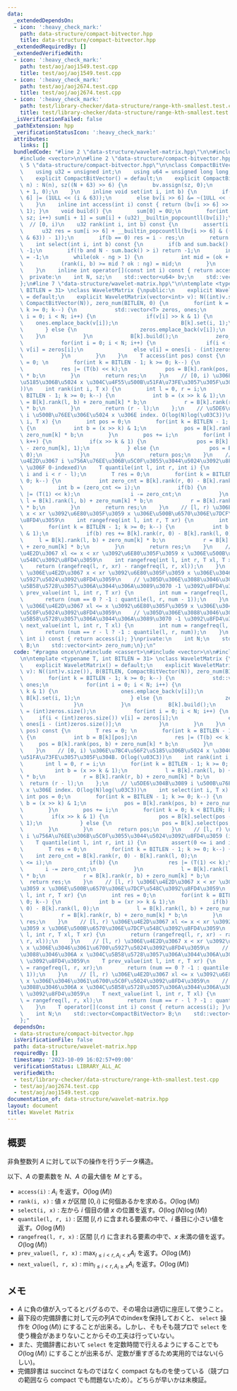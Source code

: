 ```yaml
---
data:
  _extendedDependsOn:
  - icon: ':heavy_check_mark:'
    path: data-structure/compact-bitvector.hpp
    title: data-structure/compact-bitvector.hpp
  _extendedRequiredBy: []
  _extendedVerifiedWith:
  - icon: ':heavy_check_mark:'
    path: test/aoj/aoj1549.test.cpp
    title: test/aoj/aoj1549.test.cpp
  - icon: ':heavy_check_mark:'
    path: test/aoj/aoj2674.test.cpp
    title: test/aoj/aoj2674.test.cpp
  - icon: ':heavy_check_mark:'
    path: test/library-checker/data-structure/range-kth-smallest.test.cpp
    title: test/library-checker/data-structure/range-kth-smallest.test.cpp
  _isVerificationFailed: false
  _pathExtension: hpp
  _verificationStatusIcon: ':heavy_check_mark:'
  attributes:
    links: []
  bundledCode: "#line 2 \"data-structure/wavelet-matrix.hpp\"\n\n#include <cassert>\n\
    #include <vector>\n\n#line 2 \"data-structure/compact-bitvector.hpp\"\n\n#line\
    \ 5 \"data-structure/compact-bitvector.hpp\"\n\nclass CompactBitVector {\n  private:\n\
    \    using u32 = unsigned int;\n    using u64 = unsigned long long;\n\n  public:\n\
    \    explicit CompactBitVector() = default;\n    explicit CompactBitVector(int\
    \ n) : N(n), sz((N + 63) >> 6) {\n        bv.assign(sz, 0);\n        sum.assign(sz\
    \ + 1, 0);\n    }\n    inline void set(int i, int b) {\n        if(b) bv[i >>\
    \ 6] |= (1ULL << (i & 63));\n        else bv[i >> 6] &= ~(1ULL << (i & 63));\n\
    \    }\n    inline int access(int i) const { return (bv[i >> 6] >> (i & 63) &\
    \ 1); }\n    void build() {\n        sum[0] = 0U;\n        for(int i = 0; i <\
    \ sz; i++) sum[i + 1] = sum[i] + (u32)__builtin_popcountll(bv[i]);\n    }\n  \
    \  // [0, i)\n    u32 rank(int i, int b) const {\n        assert(i >= 0);\n  \
    \      u32 res = sum[i >> 6] + __builtin_popcountll(bv[i >> 6] & ((1ULL << (i\
    \ & 63)) - 1));\n        if(b == 0) res = i - res;\n        return res;\n    }\n\
    \    int select(int i, int b) const {\n        if(b and sum.back() > i) return\
    \ -1;\n        if(!b and N - sum.back() > i) return -1;\n        int ok = N, ng\
    \ = -1;\n        while(ok - ng > 1) {\n            int mid = (ok + ng) / 2;\n\
    \            (rank(i, b) >= mid ? ok : ng) = mid;\n        }\n        return ok;\n\
    \    }\n    inline int operator[](const int i) const { return access(i); }\n\n\
    \  private:\n    int N, sz;\n    std::vector<u64> bv;\n    std::vector<u32> sum;\n\
    };\n#line 7 \"data-structure/wavelet-matrix.hpp\"\n\ntemplate <typename T, int\
    \ BITLEN = 31> \nclass WaveletMatrix {\npublic:\n    explicit WaveletMatrix()\
    \ = default;\n    explicit WaveletMatrix(vector<int> v): N((int)v.size()), B(BITLEN,\
    \ CompactBitVector(N)), zero_num(BITLEN, 0) {\n        for(int k = BITLEN - 1;\
    \ k >= 0; k--) {\n            std::vector<T> zeros, ones;\n            for(int\
    \ i = 0; i < N; i++) {\n                if(v[i] >> k & 1) {\n                \
    \    ones.emplace_back(v[i]);\n                    B[k].set(i, 1);\n         \
    \       } else {\n                    zeros.emplace_back(v[i]);\n            \
    \    }\n            }\n            B[k].build();\n            zero_num[k] = (int)zeros.size();\n\
    \            for(int i = 0; i < N; i++) {\n                if(i < (int)zeros.size())\
    \ v[i] = zeros[i];\n                else v[i] = ones[i - (int)zeros.size()];\n\
    \            }\n        }\n    }\n    T access(int pos) const {\n        T res\
    \ = 0; \n        for(int k = BITLEN - 1; k >= 0; k--) {\n            int b = B[k][pos];\n\
    \            res |= (T(b) << k);\n            pos = B[k].rank(pos, b) + zero_num[k]\
    \ * b;\n        }\n        return res;\n    }\n    // [0, i) \u306E\u7BC4\u56F2\
    \u5185\u306B\u5024 x \u304C\u4F55\u500B\u51FA\u73FE\u3057\u305F\u304B. O(log(\u03C3\
    ))\n    int rank(int i, T x) {\n        int l = 0, r = i;\n        for(int k =\
    \ BITLEN - 1; k >= 0; k--) {\n            int b = (x >> k & 1);\n            l\
    \ = B[k].rank(l, b) + zero_num[k] * b;\n            r = B[k].rank(r, b) + zero_num[k]\
    \ * b;\n        }\n        return (r - l);\n    };\n    // \u5DE6\u304B\u3089\
    \ i \u500B\u76EE\u306E\u5024 x \u306E index. O(log(N)log(\u03C3))\n    int select(int\
    \ i, T x) {\n        int pos = 0;\n        for(int k = BITLEN - 1; k >= 0; k--)\
    \ {\n            int b = (x >> k) & 1;\n            pos = B[k].rank(pos, b) +\
    \ zero_num[k] * b;\n        }\n        pos += i;\n        for(int k = 0; k < BITLEN;\
    \ k++) {\n            if(x >> k & 1) {\n                pos = B[k].select(pos\
    \ - zero_num[k], 1);\n            } else {\n                pos = B[k].select(pos,\
    \ 0);\n            }\n        }\n        return pos;\n    }\n    // [l, r) \u306E\
    \u4E2D\u3067 i \u756A\u76EE\u306B\u5C0F\u3055\u3044\u5024\u3092\u8FD4\u3059 (i\
    \ \u306F 0-indexed)\n    T quantile(int l, int r, int i) {\n        assert(0 <=\
    \ i and i < r - l);\n        T res = 0;\n        for(int k = BITLEN - 1; k >=\
    \ 0; k--) {\n            int zero_cnt = B[k].rank(r, 0) - B[k].rank(l, 0);\n \
    \           int b = (zero_cnt <= i);\n            if(b) {\n                res\
    \ |= (T(1) << k);\n                i -= zero_cnt;\n            }\n           \
    \ l = B[k].rank(l, b) + zero_num[k] * b;\n            r = B[k].rank(r, b) + zero_num[k]\
    \ * b;\n        }\n        return res;\n    }\n    // [l, r) \u306E\u4E2D\u3067\
    \ x < xr \u3092\u6E80\u305F\u3059 x \u306E\u500B\u6570\u306E\u7DCF\u548C\u3092\
    \u8FD4\u3059\n    int rangefreq(int l, int r, T xr) {\n        int res = 0;\n\
    \        for(int k = BITLEN - 1; k >= 0; k--) {\n            int b = (xr >> k\
    \ & 1);\n            if(b) res += B[k].rank(r, 0) - B[k].rank(l, 0);\n       \
    \     l = B[k].rank(l, b) + zero_num[k] * b;\n            r = B[k].rank(r, b)\
    \ + zero_num[k] * b;\n        }\n        return res;\n    }\n    // [l, r) \u306E\
    \u4E2D\u3067 xl <= x < xr \u3092\u6E80\u305F\u3059 x \u306E\u500B\u6570\u306E\u7DCF\
    \u548C\u3092\u8FD4\u3059\n    int rangefreq(int l, int r, T xl, T xr) {\n    \
    \    return (rangefreq(l, r, xr) - rangefreq(l, r, xl));\n    }\n    // [l, r)\
    \ \u306E\u4E2D\u3067 x < xr \u3092\u6E80\u305F\u3059 x \u306E\u3046\u3061\u6700\
    \u5927\u5024\u3092\u8FD4\u3059\n    // \u305D\u306E\u3088\u3046\u306A x \u304C\
    \u5B58\u5728\u3057\u306A\u3044\u306A\u3089\u3070 -1 \u3092\u8FD4\u3059\n    T\
    \ prev_value(int l, int r, T xr) {\n        int num = rangefreq(l, r, xr);\n \
    \       return (num == 0 ? -1 : quantile(l, r, num - 1));\n    }\n    // [l, r)\
    \ \u306E\u4E2D\u3067 xl <= x \u3092\u6E80\u305F\u3059 x \u306E\u3046\u3061\u6700\
    \u5C0F\u5024\u3092\u8FD4\u3059\n    // \u305D\u306E\u3088\u3046\u306A x \u304C\
    \u5B58\u5728\u3057\u306A\u3044\u306A\u3089\u3070 -1 \u3092\u8FD4\u3059\n    T\
    \ next_value(int l, int r, T xl) {\n        int num = rangefreq(l, r, xl);\n \
    \       return (num == r - l ? -1 : quantile(l, r, num));\n    }\n    T operator[](const\
    \ int i) const { return access(i); }\nprivate:\n    int N;\n    std::vector<CompactBitVector>\
    \ B;\n    std::vector<int> zero_num;\n};\n"
  code: "#pragma once\n\n#include <cassert>\n#include <vector>\n\n#include \"compact-bitvector.hpp\"\
    \n\ntemplate <typename T, int BITLEN = 31> \nclass WaveletMatrix {\npublic:\n\
    \    explicit WaveletMatrix() = default;\n    explicit WaveletMatrix(vector<int>\
    \ v): N((int)v.size()), B(BITLEN, CompactBitVector(N)), zero_num(BITLEN, 0) {\n\
    \        for(int k = BITLEN - 1; k >= 0; k--) {\n            std::vector<T> zeros,\
    \ ones;\n            for(int i = 0; i < N; i++) {\n                if(v[i] >>\
    \ k & 1) {\n                    ones.emplace_back(v[i]);\n                   \
    \ B[k].set(i, 1);\n                } else {\n                    zeros.emplace_back(v[i]);\n\
    \                }\n            }\n            B[k].build();\n            zero_num[k]\
    \ = (int)zeros.size();\n            for(int i = 0; i < N; i++) {\n           \
    \     if(i < (int)zeros.size()) v[i] = zeros[i];\n                else v[i] =\
    \ ones[i - (int)zeros.size()];\n            }\n        }\n    }\n    T access(int\
    \ pos) const {\n        T res = 0; \n        for(int k = BITLEN - 1; k >= 0; k--)\
    \ {\n            int b = B[k][pos];\n            res |= (T(b) << k);\n       \
    \     pos = B[k].rank(pos, b) + zero_num[k] * b;\n        }\n        return res;\n\
    \    }\n    // [0, i) \u306E\u7BC4\u56F2\u5185\u306B\u5024 x \u304C\u4F55\u500B\
    \u51FA\u73FE\u3057\u305F\u304B. O(log(\u03C3))\n    int rank(int i, T x) {\n \
    \       int l = 0, r = i;\n        for(int k = BITLEN - 1; k >= 0; k--) {\n  \
    \          int b = (x >> k & 1);\n            l = B[k].rank(l, b) + zero_num[k]\
    \ * b;\n            r = B[k].rank(r, b) + zero_num[k] * b;\n        }\n      \
    \  return (r - l);\n    };\n    // \u5DE6\u304B\u3089 i \u500B\u76EE\u306E\u5024\
    \ x \u306E index. O(log(N)log(\u03C3))\n    int select(int i, T x) {\n       \
    \ int pos = 0;\n        for(int k = BITLEN - 1; k >= 0; k--) {\n            int\
    \ b = (x >> k) & 1;\n            pos = B[k].rank(pos, b) + zero_num[k] * b;\n\
    \        }\n        pos += i;\n        for(int k = 0; k < BITLEN; k++) {\n   \
    \         if(x >> k & 1) {\n                pos = B[k].select(pos - zero_num[k],\
    \ 1);\n            } else {\n                pos = B[k].select(pos, 0);\n    \
    \        }\n        }\n        return pos;\n    }\n    // [l, r) \u306E\u4E2D\u3067\
    \ i \u756A\u76EE\u306B\u5C0F\u3055\u3044\u5024\u3092\u8FD4\u3059 (i \u306F 0-indexed)\n\
    \    T quantile(int l, int r, int i) {\n        assert(0 <= i and i < r - l);\n\
    \        T res = 0;\n        for(int k = BITLEN - 1; k >= 0; k--) {\n        \
    \    int zero_cnt = B[k].rank(r, 0) - B[k].rank(l, 0);\n            int b = (zero_cnt\
    \ <= i);\n            if(b) {\n                res |= (T(1) << k);\n         \
    \       i -= zero_cnt;\n            }\n            l = B[k].rank(l, b) + zero_num[k]\
    \ * b;\n            r = B[k].rank(r, b) + zero_num[k] * b;\n        }\n      \
    \  return res;\n    }\n    // [l, r) \u306E\u4E2D\u3067 x < xr \u3092\u6E80\u305F\
    \u3059 x \u306E\u500B\u6570\u306E\u7DCF\u548C\u3092\u8FD4\u3059\n    int rangefreq(int\
    \ l, int r, T xr) {\n        int res = 0;\n        for(int k = BITLEN - 1; k >=\
    \ 0; k--) {\n            int b = (xr >> k & 1);\n            if(b) res += B[k].rank(r,\
    \ 0) - B[k].rank(l, 0);\n            l = B[k].rank(l, b) + zero_num[k] * b;\n\
    \            r = B[k].rank(r, b) + zero_num[k] * b;\n        }\n        return\
    \ res;\n    }\n    // [l, r) \u306E\u4E2D\u3067 xl <= x < xr \u3092\u6E80\u305F\
    \u3059 x \u306E\u500B\u6570\u306E\u7DCF\u548C\u3092\u8FD4\u3059\n    int rangefreq(int\
    \ l, int r, T xl, T xr) {\n        return (rangefreq(l, r, xr) - rangefreq(l,\
    \ r, xl));\n    }\n    // [l, r) \u306E\u4E2D\u3067 x < xr \u3092\u6E80\u305F\u3059\
    \ x \u306E\u3046\u3061\u6700\u5927\u5024\u3092\u8FD4\u3059\n    // \u305D\u306E\
    \u3088\u3046\u306A x \u304C\u5B58\u5728\u3057\u306A\u3044\u306A\u3089\u3070 -1\
    \ \u3092\u8FD4\u3059\n    T prev_value(int l, int r, T xr) {\n        int num\
    \ = rangefreq(l, r, xr);\n        return (num == 0 ? -1 : quantile(l, r, num -\
    \ 1));\n    }\n    // [l, r) \u306E\u4E2D\u3067 xl <= x \u3092\u6E80\u305F\u3059\
    \ x \u306E\u3046\u3061\u6700\u5C0F\u5024\u3092\u8FD4\u3059\n    // \u305D\u306E\
    \u3088\u3046\u306A x \u304C\u5B58\u5728\u3057\u306A\u3044\u306A\u3089\u3070 -1\
    \ \u3092\u8FD4\u3059\n    T next_value(int l, int r, T xl) {\n        int num\
    \ = rangefreq(l, r, xl);\n        return (num == r - l ? -1 : quantile(l, r, num));\n\
    \    }\n    T operator[](const int i) const { return access(i); }\nprivate:\n\
    \    int N;\n    std::vector<CompactBitVector> B;\n    std::vector<int> zero_num;\n\
    };"
  dependsOn:
  - data-structure/compact-bitvector.hpp
  isVerificationFile: false
  path: data-structure/wavelet-matrix.hpp
  requiredBy: []
  timestamp: '2023-10-09 16:02:57+09:00'
  verificationStatus: LIBRARY_ALL_AC
  verifiedWith:
  - test/library-checker/data-structure/range-kth-smallest.test.cpp
  - test/aoj/aoj2674.test.cpp
  - test/aoj/aoj1549.test.cpp
documentation_of: data-structure/wavelet-matrix.hpp
layout: document
title: Wavelet Matrix
---
```


## 概要

非負整数列 $A$ に対して以下の操作を行うデータ構造。

以下、$A$ の要素数を $N$、$A$ の最大値を $M$ とする。 

- `access(i)` : $A_i$ を返す。$O(\log(M))$
- `rank(i, x)` : 値 $x$ が区間 $[0, i)$ に何個あるかを求める。$O(\log(M))$
- `select(i, x)` : 左から $i$ 個目の値 $x$ の位置を返す。$O(\log(N)\log(M))$
- `quantile(l, r, i)` : 区間 $[l, r)$ に含まれる要素の中で、$i$ 番目に小さい値を返す。$O(\log(M))$
- `rangefreq(l, r, x)` : 区間 $[l, r)$ に含まれる要素の中で、$x$ 未満の値を返す。$O(\log(M))$
- `prev_value(l, r, x)` : $\max_{l \leq i < r, A_i < x} A_i$ を返す。$O(\log(M))$
- `next_value(l, r, x)` : $\min_{l \leq i < r, A_i \geq x} A_i$ を返す。$O(\log(M))$

## メモ
- $A$ に負の値が入ってるとバグるので、その場合は適切に座圧して使うこと。
- 最下段の完備辞書に対して元の列$A$でのindexを保持しておくと、 `select` 操作を $O(\log(M))$ にすることが出来る。しかし、そもそも競プロで `select` を使う機会があまりないことからその工夫は行っていない。
- また、完備辞書において `select` を定数時間で行えるようにすることでも $O(\log(M))$ にすることが出来るが、定数が重すぎるため実用的ではない(らしい)。
- 完備辞書は succinct なものではなく compact なものを使っている（競プロの範囲なら compact でも問題ないため）。どちらが早いかは未検証。